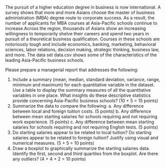 The pursuit of a higher education degree in business is now international. A survey shows that more and more Asians choose the master of business administration (MBA) degree route to corporate success. As a result, the number of applicants for MBA courses at Asia-Pacific schools continue to increase.Across the region, thousands of Asians show an increasing willingness to temporarily shelve their careers and spend two years in pursuit of a theoretical business qualification. Courses in these schools are notoriously tough and include economics, banking, marketing, behavioral sciences, labor relations, decision making, strategic thinking, business law, and more. The data set data.csv shows some of the characteristics of the leading Asia-Pacific business schools.

Please prepare a managerial report that addresses the following:
1. Include a summary (mean, median, standard deviation, variance, range, minimum and maximum) for each quantitative variable in the dataset. Use a table to display the summary measures of all the quantitative variables in one place. What insights do these descriptive statistics provide concerning Asia-Pacific business schools? (10 + 5 = 15 points)
2. Summarize the data to compare the following:
a. Any difference between local and foreign tuition costs. (5 points)
b. Any difference between mean starting salaries for schools requiring and not
requiring work experience. (5 points)
c. Any difference between mean starting salaries for schools requiring and not
requiring English tests. (5 points)
3. Do starting salaries appear to be related to local tuition? Do starting salaries appear to be
related to foreign tuition? Justify using visual and numerical measures. (5 + 5 = 10 points)
4. Draw a boxplot to graphically summarize the starting salaries data. Identify the first, second
and third quartiles from the boxplot. Are there any outliers? (4 + 4 + 2 = 10 points)
